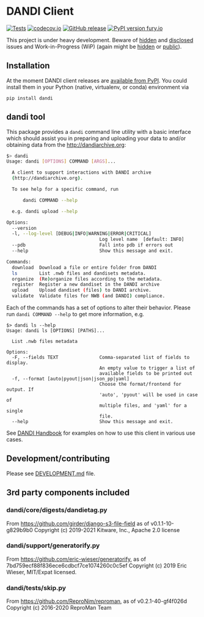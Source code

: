 # DANDI Client

[![Tests](https://github.com/dandi/dandi-cli/workflows/Tests/badge.svg)](https://github.com/dandi/dandi-cli/actions?query=workflow%3ATests)
[![codecov.io](https://codecov.io/github/dandi/dandi-cli/coverage.svg?branch=master)](https://codecov.io/github/dandi/dandi-cli?branch=master)
[![GitHub release](https://img.shields.io/github/release/dandi/dandi-cli.svg)](https://GitHub.com/dandi/dandi-cli/releases/)
[![PyPI version fury.io](https://badge.fury.io/py/dandi.svg)](https://pypi.python.org/pypi/dandi/)

This project is under heavy development.  Beware of [hidden](I-wish-we-knew) and
[disclosed](https://github.com/dandi/dandi-cli/issues) issues and
Work-in-Progress (WiP) (again might be [hidden](still-on-the-laptop-only) or
[public](https://github.com/dandi/dandi-cli/pulls)).

## Installation

At the moment DANDI client releases are [available from PyPI](https://pypi.org/project/dandi).  You could
install them in your Python (native, virtualenv, or conda) environment via

    pip install dandi

## dandi tool

This package provides a `dandi` command line utility with a basic interface
which should assist you in preparing and uploading your data to and/or obtaining
data from the http://dandiarchive.org:

```bash
$> dandi
Usage: dandi [OPTIONS] COMMAND [ARGS]...

  A client to support interactions with DANDI archive
  (http://dandiarchive.org).

  To see help for a specific command, run

      dandi COMMAND --help

  e.g. dandi upload --help

Options:
  --version
  -l, --log-level [DEBUG|INFO|WARNING|ERROR|CRITICAL]
                                  Log level name  [default: INFO]
  --pdb                           Fall into pdb if errors out
  --help                          Show this message and exit.

Commands:
  download  Download a file or entire folder from DANDI
  ls        List .nwb files and dandisets metadata.
  organize  (Re)organize files according to the metadata.
  register  Register a new dandiset in the DANDI archive
  upload    Upload dandiset (files) to DANDI archive.
  validate  Validate files for NWB (and DANDI) compliance.
```

Each of the commands has a set of options to alter their behavior.  Please run
`dandi COMMAND --help` to get more information, e.g.

```
$> dandi ls --help
Usage: dandi ls [OPTIONS] [PATHS]...

  List .nwb files metadata

Options:
  -F, --fields TEXT               Comma-separated list of fields to display.
                                  An empty value to trigger a list of
                                  available fields to be printed out
  -f, --format [auto|pyout|json|json_pp|yaml]
                                  Choose the format/frontend for output. If
                                  'auto', 'pyout' will be used in case of
                                  multiple files, and 'yaml' for a single
                                  file.
  --help                          Show this message and exit.
```

See [DANDI Handbook](https://www.dandiarchive.org/handbook/10_using_dandi/)
for examples on how to use this client in various use cases.

## Development/contributing

Please see [DEVELOPMENT.md](./DEVELOPMENT.md) file.

## 3rd party components included

### dandi/core/digests/dandietag.py

From <https://github.com/girder/django-s3-file-field> as of v0.1.1-10-g829b9b0
Copyright (c) 2019-2021 Kitware, Inc., Apache 2.0 license

### dandi/support/generatorify.py

From https://github.com/eric-wieser/generatorify, as of 7bd759ecf88f836ece6cdbcf7ce1074260c0c5ef
Copyright (c) 2019 Eric Wieser, MIT/Expat licensed.

### dandi/tests/skip.py

From https://github.com/ReproNim/reproman, as of v0.2.1-40-gf4f026d
Copyright (c) 2016-2020  ReproMan Team
